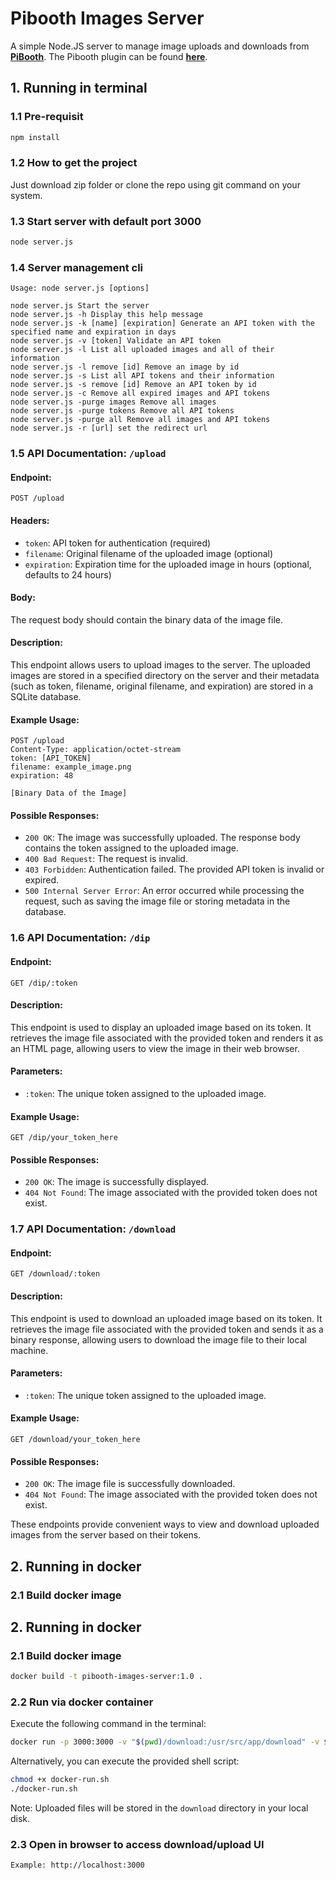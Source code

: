 # Pibooth Images Server
A simple Node.JS server to manage image uploads and downloads from **[PiBooth](https://pypi.org/project/pibooth/)**. The Pibooth plugin can be found **[here](https://github.com/moksonyb/Pibooth-Photo-Server-Plugin)**.

## 1. Running in terminal

### 1.1 Pre-requisit
```bash
npm install
```


### 1.2 How to get the project
Just download zip folder or clone the repo using git command on your system.

### 1.3 Start server with default port 3000
```bash
node server.js
```

### 1.4 Server management cli
```
Usage: node server.js [options]

node server.js Start the server
node server.js -h Display this help message
node server.js -k [name] [expiration] Generate an API token with the specified name and expiration in days
node server.js -v [token] Validate an API token
node server.js -l List all uploaded images and all of their information
node server.js -l remove [id] Remove an image by id
node server.js -s List all API tokens and their information
node server.js -s remove [id] Remove an API token by id
node server.js -c Remove all expired images and API tokens
node server.js -purge images Remove all images
node server.js -purge tokens Remove all API tokens
node server.js -purge all Remove all images and API tokens
node server.js -r [url] set the redirect url
```

### 1.5 API Documentation: `/upload`

#### Endpoint:
```
POST /upload
```

#### Headers:
- `token`: API token for authentication (required)
- `filename`: Original filename of the uploaded image (optional)
- `expiration`: Expiration time for the uploaded image in hours (optional, defaults to 24 hours)

#### Body:
The request body should contain the binary data of the image file.

#### Description:
This endpoint allows users to upload images to the server. The uploaded images are stored in a specified directory on the server and their metadata (such as token, filename, original filename, and expiration) are stored in a SQLite database.

#### Example Usage:
```http
POST /upload
Content-Type: application/octet-stream
token: [API_TOKEN]
filename: example_image.png
expiration: 48

[Binary Data of the Image]
```

#### Possible Responses:
- `200 OK`: The image was successfully uploaded. The response body contains the token assigned to the uploaded image.
- `400 Bad Request`: The request is invalid.
- `403 Forbidden`: Authentication failed. The provided API token is invalid or expired.
- `500 Internal Server Error`: An error occurred while processing the request, such as saving the image file or storing metadata in the database.

### 1.6 API Documentation: `/dip`

#### Endpoint:
```
GET /dip/:token
```

#### Description:
This endpoint is used to display an uploaded image based on its token. It retrieves the image file associated with the provided token and renders it as an HTML page, allowing users to view the image in their web browser.

#### Parameters:
- `:token`: The unique token assigned to the uploaded image.

#### Example Usage:
```
GET /dip/your_token_here
```

#### Possible Responses:
- `200 OK`: The image is successfully displayed.
- `404 Not Found`: The image associated with the provided token does not exist.

### 1.7 API Documentation: `/download`

#### Endpoint:
```
GET /download/:token
```

#### Description:
This endpoint is used to download an uploaded image based on its token. It retrieves the image file associated with the provided token and sends it as a binary response, allowing users to download the image file to their local machine.

#### Parameters:
- `:token`: The unique token assigned to the uploaded image.

#### Example Usage:
```
GET /download/your_token_here
```

#### Possible Responses:
- `200 OK`: The image file is successfully downloaded.
- `404 Not Found`: The image associated with the provided token does not exist.

These endpoints provide convenient ways to view and download uploaded images from the server based on their tokens.


## 2. Running in docker

### 2.1 Build docker image


## 2. Running in docker

### 2.1 Build docker image

```bash
docker build -t pibooth-images-server:1.0 .
```

### 2.2 Run via docker container

Execute the following command in the terminal:

```bash
docker run -p 3000:3000 -v "$(pwd)/download:/usr/src/app/download" -v $(pwd)/data:/usr/src/app/data --restart always -d pibooth-images-server:1.0
```

Alternatively, you can execute the provided shell script:

```bash
chmod +x docker-run.sh
./docker-run.sh
```

Note: Uploaded files will be stored in the `download` directory in your local disk.

### 2.3 Open in browser to access download/upload UI
```
Example: http://localhost:3000
```